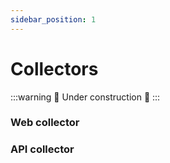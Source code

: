 ```yaml
---
sidebar_position: 1
---
```


# Collectors

:::warning
🚧 Under construction 🚧
:::

### Web collector

### API collector
